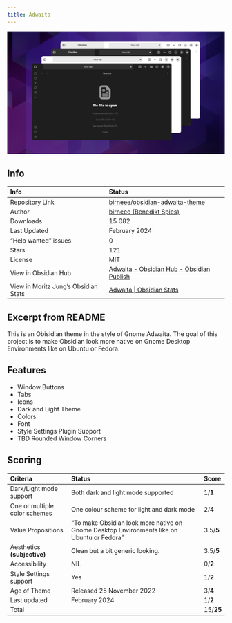 ```yaml
---
title: Adwaita
---
```


<img src="https://raw.githubusercontent.com/birneee/obsidian-adwaita-theme/refs/heads/main/generated/theme-preview.png">

## Info
| Info | Status |
| :---- | :---- |
| Repository Link | [birneee/obsidian-adwaita-theme](https://github.com/birneee/obsidian-adwaita-theme) |
| Author | [birneee (Benedikt Spies)](https://github.com/birneee/) |
| Downloads | 15 082 |
| Last Updated | February 2024 |
| “Help wanted” issues | 0 |
| Stars | 121 |
| License | MIT |
| View in Obsidian Hub | [Adwaita \- Obsidian Hub \- Obsidian Publish](https://publish.obsidian.md/hub/02+-+Community+Expansions/02.05+All+Community+Expansions/Themes/Adwaita) |
| View in Moritz Jung’s Obsidian Stats | [Adwaita \| Obsidian Stats](https://www.moritzjung.dev/obsidian-stats/themes/adwaita/) |

## Excerpt from README
This is an Obisidian theme in the style of Gnome Adwaita. The goal of this project is to make Obsidian look more native on Gnome Desktop Environments like on Ubuntu or Fedora.

## Features
- Window Buttons  
- Tabs  
- Icons  
- Dark and Light Theme  
- Colors  
- Font  
- Style Settings Plugin Support  
- TBD Rounded Window Corners

## Scoring
| Criteria | Status | Score |
| :---- | :---- | :---- |
| Dark/Light mode support | Both dark and light mode supported | 1/**1** |
| One or multiple color schemes | One colour scheme for light and dark mode | 2/**4** |
| Value Propositions | “To make Obsidian look more native on Gnome Desktop Environments like on Ubuntu or Fedora” | 3.5/**5** |
| Aesthetics **(subjective)** | Clean but a bit generic looking. | 3.5/**5** |
| Accessibility | NIL | 0/**2** |
| Style Settings support | Yes | 1/**2** |
| Age of Theme | Released 25 November 2022 | 3/**4** |
| Last updated | February 2024 | 1/**2** |
| Total |  | 15/**25** |
